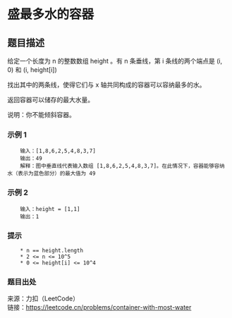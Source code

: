 # 盛最多水的容器

## 题目描述

给定一个长度为 n 的整数数组 height 。有 n 条垂线，第 i 条线的两个端点是 (i, 0) 和 (i, height[i])

找出其中的两条线，使得它们与 x 轴共同构成的容器可以容纳最多的水。

返回容器可以储存的最大水量。

说明：你不能倾斜容器。

### 示例 1

```text
    输入：[1,8,6,2,5,4,8,3,7]
    输出：49 
    解释：图中垂直线代表输入数组 [1,8,6,2,5,4,8,3,7]。在此情况下，容器能够容纳水（表示为蓝色部分）的最大值为 49
```

### 示例 2

```text
    输入：height = [1,1]
    输出：1
```

### 提示

```text
    * n == height.length
    * 2 <= n <= 10^5
    * 0 <= height[i] <= 10^4
```

### 题目出处

来源：力扣（LeetCode）  
链接：<https://leetcode.cn/problems/container-with-most-water>
